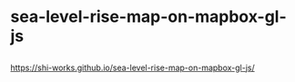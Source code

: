 # sea-level-rise-map-on-mapbox-gl-js
##
https://shi-works.github.io/sea-level-rise-map-on-mapbox-gl-js/
